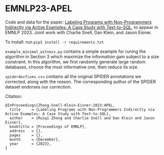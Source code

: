 # EMNLP23-APEL

Code and data for the paper: [Labeling Programs with Non-Programmers Indirectly via Active Examples: A Case Study with Text-to-SQL](https://arxiv.org/abs/2205.12422), to appear in EMNLP 2023. Joint work with Charlie Snell, Dan Klein, and Jason Eisner.

To install: run ```pip3 install -r requirements.txt```

```example_minimal_witness.py``` contains a simple example for runing the algorithm in Section 3 which maximize the information gain subject to a size constraint. In this algorithm, we first randomly generate large random databases, choose the most informative one, then reduce its size.

```spiderdevfixes.csv``` contains all the original SPIDER annotations we corrected, along with the reason. The corresponding author of the SPIDER dataset endorses our correction.

Citation:

```
@InProceedings{Zhong-Snell-Klein-Eisner:2023:APEL,
  title     = {Labeling Programs with Non-Programmers Indirectly via Active Examples: A Case Study with Text-to-SQL},
  author    = {Ruiqi Zhong and Charlie Snell and Dan Klein and Jason Eisner},
  booktitle = {Proceedings of EMNLP},
  address   = {},
  pages     = {},
  month     = {December},
  year      = {2023},
}
```
